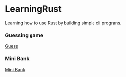 # LearningRust
Learning how to use Rust by building simple cli prograns.  

### Guessing game
[Guess](https://github.com/TobiLight/LearningRust/tree/main/guess)  

### Mini Bank
[Mini Bank](https://github.com/TobiLight/LearningRust/tree/main/mini_bank)
